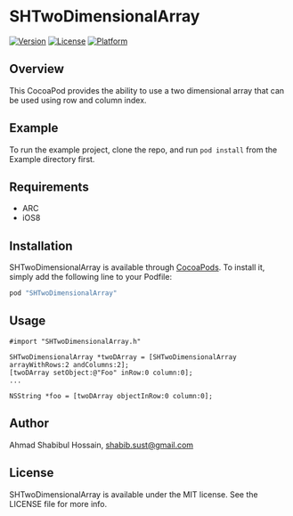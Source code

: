 # SHTwoDimensionalArray

[![Version](https://img.shields.io/cocoapods/v/SHTwoDimensionalArray.svg?style=flat)](http://cocoapods.org/pods/SHTwoDimensionalArray)
[![License](https://img.shields.io/cocoapods/l/SHTwoDimensionalArray.svg?style=flat)](http://cocoapods.org/pods/SHTwoDimensionalArray)
[![Platform](https://img.shields.io/cocoapods/p/SHTwoDimensionalArray.svg?style=flat)](http://cocoapods.org/pods/SHTwoDimensionalArray)

## Overview

This CocoaPod provides the ability to use a two dimensional array that can be used using row and column index.

## Example

To run the example project, clone the repo, and run `pod install` from the Example directory first.

## Requirements

* ARC
* iOS8

## Installation

SHTwoDimensionalArray is available through [CocoaPods](http://cocoapods.org). To install
it, simply add the following line to your Podfile:

```ruby
pod "SHTwoDimensionalArray"
```

## Usage

```ObjC
#import "SHTwoDimensionalArray.h"

SHTwoDimensionalArray *twoDArray = [SHTwoDimensionalArray arrayWithRows:2 andColumns:2];
[twoDArray setObject:@"Foo" inRow:0 column:0];
...

NSString *foo = [twoDArray objectInRow:0 column:0];
```

## Author

Ahmad Shabibul Hossain, shabib.sust@gmail.com

## License

SHTwoDimensionalArray is available under the MIT license. See the LICENSE file for more info.
